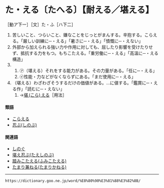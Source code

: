 # た・える〔たへる〕【耐える／堪える】

［動ア下一］［文］た・ふ［ハ下二］
1.  苦しいこと、つらいこと、嫌なことをじっとがまんする。辛抱する。こらえる。「厳しい訓練に─・える」「暑さに─・える」「憤慨に─・えない」
2.  外部から加えられる強い力や作用に対しても、屈したり影響を受けたりせず、抵抗する力をもつ。もちこたえる。「重労働に─・える」「高溫に─・える構造」
3.      
    1.  ㋐（堪える）それをする能力がある。その力量がある。「任に─・える」        
    2.  ㋑性能・力などがなくならずにある。「まだ使用に─・える」
4. （堪える）わざわざそうするだけの価値がある。…に値する。「鑑賞に─・える作」「読むに─・えない」    
    1.  →[堪 (こら) える](https://dictionary.goo.ne.jp/word/%E5%A0%AA%E3%81%88%E3%82%8B_%28%E3%81%93%E3%82%89%E3%81%88%E3%82%8B%29/#jn-82575)［用法］
        

#### 類語

-   [こらえる](https://dictionary.goo.ne.jp/word/%E5%A0%AA%E3%81%88%E3%82%8B_%28%E3%81%93%E3%82%89%E3%81%88%E3%82%8B%29/#jn-82575)
-   [忍ぶ(しのぶ)](https://dictionary.goo.ne.jp/word/%E5%BF%8D%E3%81%B6/#jn-99727)

#### 関連語

-   [しのぐ](https://dictionary.goo.ne.jp/word/%E5%87%8C%E3%81%90/#jn-99620)
-   [堪え忍ぶ(たえしのぶ)](https://dictionary.goo.ne.jp/word/%E5%A0%AA%E3%81%88%E5%BF%8D%E3%81%B6/#jn-135048)
-   [踏みこたえる(ふみこたえる)](https://dictionary.goo.ne.jp/word/%E8%B8%8F%E3%81%BF%E5%A0%AA%E3%81%88%E3%82%8B/#jn-194614)
-   [たまり兼ねる(たまりかねる)](https://dictionary.goo.ne.jp/word/%E5%A0%AA%E3%82%8A%E5%85%BC%E3%81%AD%E3%82%8B/#jn-138913)

---
`https://dictionary.goo.ne.jp/word/%E8%80%90%E3%81%88%E3%82%8B/`